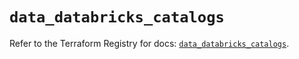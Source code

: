 # `data_databricks_catalogs`

Refer to the Terraform Registry for docs: [`data_databricks_catalogs`](https://registry.terraform.io/providers/databricks/databricks/1.46.0/docs/data-sources/catalogs).
